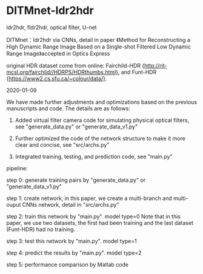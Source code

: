 # DITMnet-ldr2hdr
ldr2hdr, fldr2hdr, optical filter, U-net

DITMnet：ldr2hdr via CNNs, detail in paper 《Method for Reconstructing a High Dynamic Range Image Based on a Single-shot Filtered Low Dynamic Range Image》accepted in Optics Express

original HDR dataset come from online: Fairchild-HDR {http://rit-mcsl.org/fairchild//HDRPS/HDRthumbs.html}, and Funt-HDR {https://www2.cs.sfu.ca/~colour/data/}.

2020-01-09

We have made further adjustments and optimizations based on the previous manuscripts and code. The details are as follows:


1. Added virtual filter camera code for simulating physical optical filters, see "generate_data.py" or "generate_data_v1.py"


2. Further optimized the code of the network structure to make it more clear and concise, see "src/archs.py"


3. Integrated training, testing, and prediction code, see "main.py"


pipeline:

step 0: generate training pairs by "generate_data.py" or "generate_data_v1.py"

step 1: create network, in this paper, we create a multi-branch and multi-ouput CNNs network, detail in "src/archs.py"

step 2: train this network by "main.py". model type=0
Note that in this paper, we use two datasets, the first had been training and the last dataset (Funt-HDR) had no training.

step 3: test this network by "main.py". model type=1

step 4: predict the results by "main.py". model type=2

step 5: performance comparison by Matlab code



